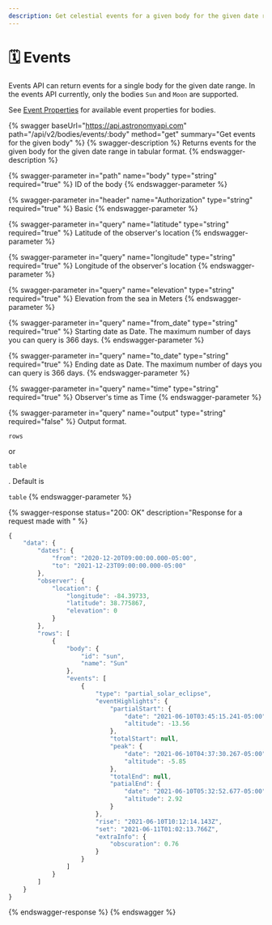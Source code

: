 ```yaml
---
description: Get celestial events for a given body for the given date range.
---
```


# 🗓 Events

Events API can return events for a single body for the given date range. In the events API currently, only the bodies `Sun` and `Moon` are supported.

See [Event Properties](../../requests-and-response/event-properties.md) for available event properties for bodies.

{% swagger baseUrl="https://api.astronomyapi.com" path="/api/v2/bodies/events/:body" method="get" summary="Get events for the given body" %}
{% swagger-description %}
Returns events for the given body for the given date range in tabular format.
{% endswagger-description %}

{% swagger-parameter in="path" name="body" type="string" required="true" %}
ID of the body
{% endswagger-parameter %}

{% swagger-parameter in="header" name="Authorization" type="string" required="true" %}
Basic
{% endswagger-parameter %}

{% swagger-parameter in="query" name="latitude" type="string" required="true" %}
Latitude of the observer's location
{% endswagger-parameter %}

{% swagger-parameter in="query" name="longitude" type="string" required="true" %}
Longitude of the observer's location
{% endswagger-parameter %}

{% swagger-parameter in="query" name="elevation" type="string" required="true" %}
Elevation from the sea in Meters
{% endswagger-parameter %}

{% swagger-parameter in="query" name="from_date" type="string" required="true" %}
Starting date as Date. The maximum number of days you can query is 366 days.
{% endswagger-parameter %}

{% swagger-parameter in="query" name="to_date" type="string" required="true" %}
Ending date as Date. The maximum number of days you can query is 366 days.
{% endswagger-parameter %}

{% swagger-parameter in="query" name="time" type="string" required="true" %}
Observer's time as Time
{% endswagger-parameter %}

{% swagger-parameter in="query" name="output" type="string" required="false" %}
Output format.

`rows`

or

`table`

. Default is

`table`
{% endswagger-parameter %}

{% swagger-response status="200: OK" description="Response for a request made with " %}
```javascript
{
    "data": {
        "dates": {
            "from": "2020-12-20T09:00:00.000-05:00",
            "to": "2021-12-23T09:00:00.000-05:00"
        },
        "observer": {
            "location": {
                "longitude": -84.39733,
                "latitude": 38.775867,
                "elevation": 0
            }
        },
        "rows": [
            {
                "body": {
                    "id": "sun",
                    "name": "Sun"
                },
                "events": [
                    {
                        "type": "partial_solar_eclipse",
                        "eventHighlights": {
                            "partialStart": {
                                "date": "2021-06-10T03:45:15.241-05:00",
                                "altitude": -13.56
                            },
                            "totalStart": null,
                            "peak": {
                                "date": "2021-06-10T04:37:30.267-05:00",
                                "altitude": -5.85
                            },
                            "totalEnd": null,
                            "patialEnd": {
                                "date": "2021-06-10T05:32:52.677-05:00",
                                "altitude": 2.92
                            }
                        },
                        "rise": "2021-06-10T10:12:14.143Z",
                        "set": "2021-06-11T01:02:13.766Z",
                        "extraInfo": {
                            "obscuration": 0.76
                        }
                    }
                ]
            }
        ]
    }
}
```
{% endswagger-response %}
{% endswagger %}
